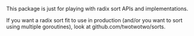 This package is just for playing with radix sort APIs and implementations.

If you want a radix sort fit to use in production (and/or you want to sort using multiple goroutines), look at github.com/twotwotwo/sorts.